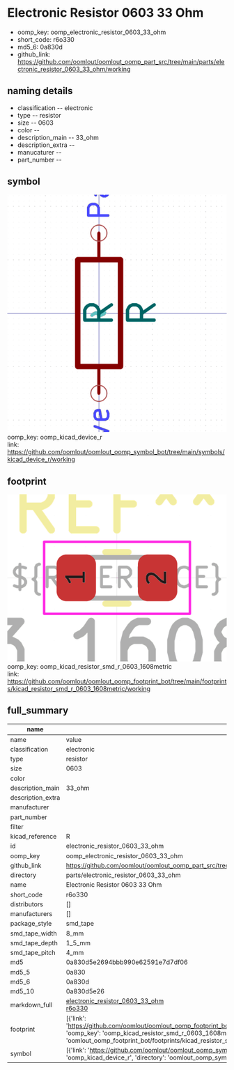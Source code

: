 # Electronic Resistor 0603 33 Ohm

  
* oomp_key: oomp_electronic_resistor_0603_33_ohm 
* short_code: r6o330
* md5_6: 0a830d  
* github_link: https://github.com/oomlout/oomlout_oomp_part_src/tree/main/parts/electronic_resistor_0603_33_ohm/working  
## naming details
* classification -- electronic
* type -- resistor
* size -- 0603
* color -- 
* description_main -- 33_ohm
* description_extra -- 
* manucaturer -- 
* part_number -- 



## symbol

![](symbol/0/working/working_600.png)  
oomp_key: oomp_kicad_device_r  
link: https://github.com/oomlout/oomlout_oomp_symbol_bot/tree/main/symbols/kicad_device_r/working  

## footprint

![](footprint/0/working/working_600.png)  
oomp_key: oomp_kicad_resistor_smd_r_0603_1608metric  
link: https://github.com/oomlout/oomlout_oomp_footprint_bot/tree/main/footprints/kicad_resistor_smd_r_0603_1608metric/working  

## full_summary
| name | value | 
| --- | --- | 
| name | value | 
| classification | electronic | 
| type | resistor | 
| size | 0603 | 
| color |  | 
| description_main | 33_ohm | 
| description_extra |  | 
| manufacturer |  | 
| part_number |  | 
| filter |  | 
| kicad_reference | R | 
| id | electronic_resistor_0603_33_ohm | 
| oomp_key | oomp_electronic_resistor_0603_33_ohm | 
| github_link | https://github.com/oomlout/oomlout_oomp_part_src/tree/main/parts/electronic_resistor_0603_33_ohm/working | 
| directory | parts/electronic_resistor_0603_33_ohm | 
| name | Electronic Resistor 0603 33 Ohm | 
| short_code | r6o330 | 
| distributors | [] | 
| manufacturers | [] | 
| package_style | smd_tape | 
| smd_tape_width | 8_mm | 
| smd_tape_depth | 1_5_mm | 
| smd_tape_pitch | 4_mm | 
| md5 | 0a830d5e2694bbb990e62591e7d7df06 | 
| md5_5 | 0a830 | 
| md5_6 | 0a830d | 
| md5_10 | 0a830d5e26 | 
| markdown_full | [electronic_resistor_0603_33_ohm](https://github.com/oomlout/oomlout_oomp_part_src/tree/main/parts/electronic_resistor_0603_33_ohm/working)<br>[r6o330](https://github.com/oomlout/oomlout_oomp_part_src/tree/main/parts/electronic_resistor_0603_33_ohm/working)<br> | 
| footprint | [{'link': 'https://github.com/oomlout/oomlout_oomp_footprint_bot/tree/main/foootprntss/kicad_resistor_smd_r_0603_1608metric', 'oomp_key': 'oomp_kicad_resistor_smd_r_0603_1608metric', 'directory': 'oomlout_oomp_footprint_bot/footprints/kicad_resistor_smd_r_0603_1608metric//working/working.kicad_mod'}] | 
| symbol | [{'link': 'https://github.com/oomlout/oomlout_oomp_symbol_bot/tree/main/symbols/kicad_device_r', 'oomp_key': 'oomp_kicad_device_r', 'directory': 'oomlout_oomp_symbol_bot/symbols/kicad_device_r//working/working.kicad_sym'}] | 
